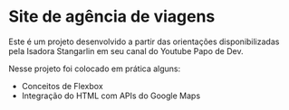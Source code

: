 # Site de agência de viagens

Este é um projeto desenvolvido a partir das orientações disponibilizadas pela Isadora Stangarlin em seu canal do Youtube Papo de Dev. 

Nesse projeto foi colocado em prática alguns:

- Conceitos de Flexbox
- Integração do HTML com APIs do Google Maps
